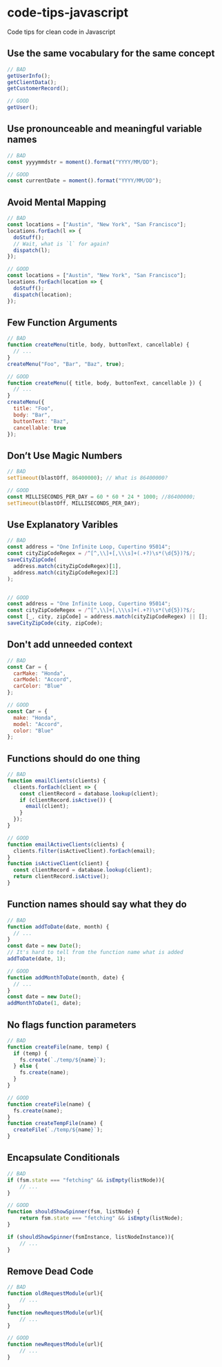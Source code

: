 # code-tips-javascript
Code tips for clean code in Javascript

## Use the same vocabulary for the same concept

```javascript
// BAD
getUserInfo();
getClientData();
getCustomerRecord();

// GOOD
getUser();
```

## Use pronounceable and meaningful variable names

```javascript
// BAD
const yyyymmdstr = moment().format("YYYY/MM/DD");

// GOOD
const currentDate = moment().format("YYYY/MM/DD");
```

## Avoid Mental Mapping

```javascript
// BAD
const locations = ["Austin", "New York", "San Francisco"];
locations.forEach(l => {
  doStuff();
  // Wait, what is `l` for again?
  dispatch(l);
});

// GOOD
const locations = ["Austin", "New York", "San Francisco"];
locations.forEach(location => {
  doStuff();
  dispatch(location);
});
```

## Few Function Arguments

```javascript
// BAD
function createMenu(title, body, buttonText, cancellable) {
  // ...
}
createMenu("Foo", "Bar", "Baz", true);

// GOOD
function createMenu({ title, body, buttonText, cancellable }) {
  // ...
}
createMenu({
  title: "Foo",
  body: "Bar",
  buttonText: "Baz",
  cancellable: true
});
```

## Don’t Use Magic Numbers

```javascript
// BAD
setTimeout(blastOff, 86400000); // What is 86400000?

// GOOD
const MILLISECONDS_PER_DAY = 60 * 60 * 24 * 1000; //86400000;
setTimeout(blastOff, MILLISECONDS_PER_DAY);
```

##  Use Explanatory Varibles

```javascript
// BAD
const address = "One Infinite Loop, Cupertino 95014";
const cityZipCodeRegex = /^[^,\\]+[,\\\s]+(.+?)\s*(\d{5})?$/;
saveCityZipCode(
  address.match(cityZipCodeRegex)[1],
  address.match(cityZipCodeRegex)[2]
);


// GOOD
const address = "One Infinite Loop, Cupertino 95014";
const cityZipCodeRegex = /^[^,\\]+[,\\\s]+(.+?)\s*(\d{5})?$/;
const [_, city, zipCode] = address.match(cityZipCodeRegex) || [];
saveCityZipCode(city, zipCode);
```

## Don't add unneeded context

```javascript
// BAD
const Car = {
  carMake: "Honda",
  carModel: "Accord",
  carColor: "Blue"
};

// GOOD
const Car = {
  make: "Honda",
  model: "Accord",
  color: "Blue"
};
```

## Functions should do one thing

```javascript
// BAD
function emailClients(clients) {
  clients.forEach(client => {
    const clientRecord = database.lookup(client);
    if (clientRecord.isActive()) {
      email(client);
    }
  });
}

// GOOD
function emailActiveClients(clients) {
  clients.filter(isActiveClient).forEach(email);
}
function isActiveClient(client) {
  const clientRecord = database.lookup(client);
  return clientRecord.isActive();
}
```

## Function names should say what they do

```javascript
// BAD
function addToDate(date, month) {
  // ...
}
const date = new Date();
// It's hard to tell from the function name what is added
addToDate(date, 1);

// GOOD
function addMonthToDate(month, date) {
  // ...
}
const date = new Date();
addMonthToDate(1, date);
```

## No flags function parameters
```javascript
// BAD
function createFile(name, temp) {
  if (temp) {
    fs.create(`./temp/${name}`);
  } else {
    fs.create(name);
  }
}

// GOOD
function createFile(name) {
  fs.create(name);
}
function createTempFile(name) {
  createFile(`./temp/${name}`);
}
```

## Encapsulate Conditionals

```javascript
// BAD
if (fsm.state === "fetching" && isEmpty(listNode)){
	// ...
}

// GOOD
function shouldShowSpinner(fsm, listNode) {
	return fsm.state === "fetching" && isEmpty(listNode);
}

if (shouldShowSpinner(fsmInstance, listNodeInstance)){
	// ...
}
```

## Remove Dead Code
```javascript
// BAD
function oldRequestModule(url){
	// ...
}
function newRequestModule(url){
	// ...
}

// GOOD
function newRequestModule(url){
	// ...
}
```
